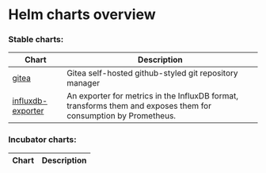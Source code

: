 # Helm charts overview
### Stable charts:
| Chart | Description |
| ----- | ----------- |
| [gitea](stable/gitea) | Gitea self-hosted github-styled git repository manager |
| [influxdb-exporter](stable/influxdb-exporter) | An exporter for metrics in the InfluxDB format, transforms them and exposes them for consumption by Prometheus. |
### Incubator charts:
| Chart | Description |
| ----- | ----------- |
